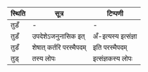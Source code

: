 | स्थिति | सूत्र | टिप्पणी |
| ----- | ------- | ------ |
| तुडँ | - | - |
| तुडँ | उपदेशेऽजनुनासिक इत् | अँ-इत्यस्य इत्संज्ञा |
| तुडँ | शेषात् कर्तरि परस्मैपदम् | इति परस्मैपदम् |
| तुड् | तस्य लोपः | इत्संज्ञकस्य लोपः |
